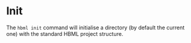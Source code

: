 # Init

The `hbml init` command will initialise a directory (by default the current one) with the standard HBML project structure.
